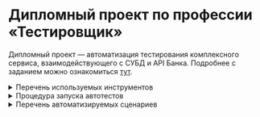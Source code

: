 # Дипломный проект по профессии «Тестировщик»

Дипломный проект — автоматизация тестирования комплексного сервиса, взаимодействующего с СУБД и API Банка. Подробнее с заданием можно ознакомиться [тут](/).

<details>
<summary>Перечень используемых инструментов</summary>

    1. IntelliJ IDEA (Community Edition) - это IDE, интегрированная среда разработки.
    2. Amazon Corretto 11 - бесплатная многоплатформенная версия пакета средств разработки Open Java (OpenJDK), готовая к использованию в рабочей среде.
    3. JUnit - фреймворк для модульного тестирования программного обеспечения на языке Java.
    4. Lombok - библиотека для сокращения кода в классах и расширения функциональности языка Java.
    5. Selenide - инструмент для написания автоматических тестов.
    6. NodeJS - среда выполнения кода JavaScript
    7. Docker Desktop - автоматизация развертывания и управления приложениями в средах с поддержкой контейнеризации
    8. DBeaver - инструмент для работы с различными базами данных
    9. Allure - генератор отчётов тестирования
</details>

<details>
<summary>Процедура запуска автотестов</summary>
   
    1. Запуск контейнеров в Docker
    2. Запуск gate-simulator командой в консоли npm start
    3. Запуск aqa-shop.jar командой в консоле java -jar .\artifacts\aqa-shop.jar
    4. Запустить автотесты
</details>

<details>
<summary>Перечень автоматизируемых сценариев</summary>
<details>
<summary>Тестовые данные:</summary>

    1. Карта со статусом "APPROVED" - "4444 4444 4444 4441"  (далее 1я карта)
    2. Карта со статусом "DECLINED" - "4444 4444 4444 4442" (далее 2я карта)
    3. Случайная карта - генерация Faker
    4. Поля месяц и год - +360 дней от текущей даты
    5. Владелец карты и cvc - генерация Faker

</details>

<details>
<summary>Позитивные сценарии:</summary>

1. Отправка формы 'купить' с данными 1й карты. **Ожидаемый результат:** Форма успешно отправлена, появился pop-up "Успех. Операция одобрена банком."
2. Отправка формы 'купить' с данными 2й карты. **Ожидаемый результат:** Форма успешно отправлена, появился pop-up "Ошибка! Банк отказал в проведении операции."
3. Отправка формы 'купить в кредит' с данными 1й карты. **Ожидаемый результат:** Форма успешно отправлена, появился pop-up "Успех. Операция одобрена банком."
4. Отправка формы 'купить в кредит' с данными 2й карты. **Ожидаемый результат:** Форма успешно отправлена, появился pop-up "Ошибка! Банк отказал в проведении операции."
</details>
<details>
<summary>Негативные сценарии:</summary>

1. Отправка пустой формы 'купить'. **Ожидаемый результат:** Форма не отправляется, появились подсказки под полями форм.
2. Отправка пустой формы 'купить в кредит'. **Ожидаемый результат:** Форма не отправляется, появились подсказки под полями форм.
3. Отправка формы 'купить' с данными случайной карты. **Ожидаемый результат:** Форма успешно отправлена, появился pop-up "Ошибка! Банк отказал в проведении операции."
4. Отправка формы 'купить в кредит' с данными случайной карты. **Ожидаемый результат:** Форма успешно отправлена, появился pop-up "Ошибка! Банк отказал в проведении операции."
5. Отправка формы 'купить' c данными случайной карты, с поочередно пустым полем месяц, год, владелец, cvc/cvv. **Ожидаемый результат:** Форма не отправляется, появилась подсказка под соответствующим полем.
6. Отправка формы 'купить в кредит' c данными случайной карты, с поочередно пустым полем месяц, год, владелец, cvc/cvv. **Ожидаемый результат:** Форма не отправляется, появилась подсказка под соответствующим полем.
7. Отправка отправка формы 'купить' с данными 1й карты, с месяцем 00, с месяцем 13. **Ожидаемый результат:** Форма не отправляется, появилась подсказка "Неверно указан срок действия карты".
8. Отправка отправка формы 'купить в кредит' с данными 1й карты, с месяцем 00, с месяцем 13. **Ожидаемый результат:** Форма не отправляется, появилась подсказка "Неверно указан срок действия карты".
</details>
